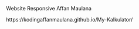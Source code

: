 <p>Website Responsive Affan Maulana</p>

<link>https://kodingaffanmaulana.github.io/My-Kalkulator/</link>
